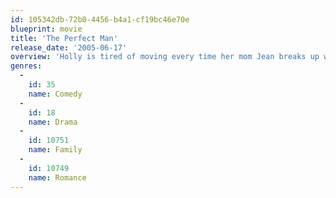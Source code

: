 ```yaml
---
id: 105342db-72b0-4456-b4a1-cf19bc46e70e
blueprint: movie
title: 'The Perfect Man'
release_date: '2005-06-17'
overview: 'Holly is tired of moving every time her mom Jean breaks up with yet another second-rate guy. To distract her mother from her latest bad choice, Holly conceives the perfect plan for the perfect man, an imaginary secret admirer who will romance Jean and boost her self-esteem.'
genres:
  -
    id: 35
    name: Comedy
  -
    id: 18
    name: Drama
  -
    id: 10751
    name: Family
  -
    id: 10749
    name: Romance
---
```

